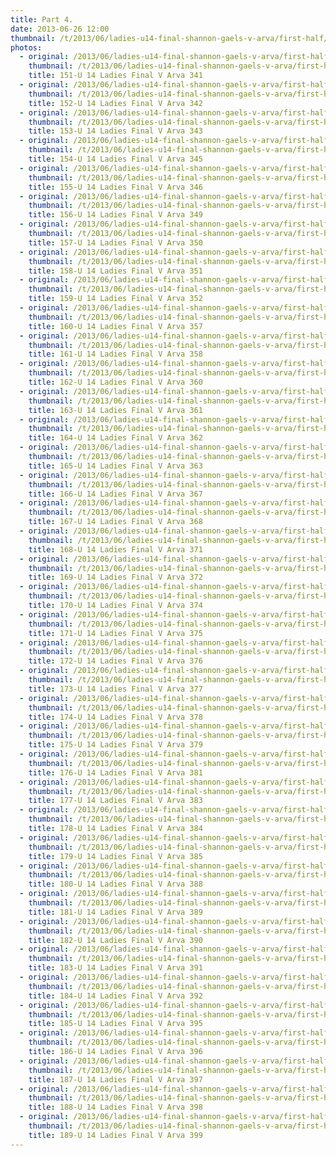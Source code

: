 ```yaml
---
title: Part 4.
date: 2013-06-26 12:00
thumbnail: /t/2013/06/ladies-u14-final-shannon-gaels-v-arva/first-half/part-4/151-u-14-ladies-final-v-arva-341.jpg
photos:
  - original: /2013/06/ladies-u14-final-shannon-gaels-v-arva/first-half/part-4/151-u-14-ladies-final-v-arva-341.jpg
    thumbnail: /t/2013/06/ladies-u14-final-shannon-gaels-v-arva/first-half/part-4/151-u-14-ladies-final-v-arva-341.jpg
    title: 151-U 14 Ladies Final V Arva 341
  - original: /2013/06/ladies-u14-final-shannon-gaels-v-arva/first-half/part-4/152-u-14-ladies-final-v-arva-342.jpg
    thumbnail: /t/2013/06/ladies-u14-final-shannon-gaels-v-arva/first-half/part-4/152-u-14-ladies-final-v-arva-342.jpg
    title: 152-U 14 Ladies Final V Arva 342
  - original: /2013/06/ladies-u14-final-shannon-gaels-v-arva/first-half/part-4/153-u-14-ladies-final-v-arva-343.jpg
    thumbnail: /t/2013/06/ladies-u14-final-shannon-gaels-v-arva/first-half/part-4/153-u-14-ladies-final-v-arva-343.jpg
    title: 153-U 14 Ladies Final V Arva 343
  - original: /2013/06/ladies-u14-final-shannon-gaels-v-arva/first-half/part-4/154-u-14-ladies-final-v-arva-345.jpg
    thumbnail: /t/2013/06/ladies-u14-final-shannon-gaels-v-arva/first-half/part-4/154-u-14-ladies-final-v-arva-345.jpg
    title: 154-U 14 Ladies Final V Arva 345
  - original: /2013/06/ladies-u14-final-shannon-gaels-v-arva/first-half/part-4/155-u-14-ladies-final-v-arva-346.jpg
    thumbnail: /t/2013/06/ladies-u14-final-shannon-gaels-v-arva/first-half/part-4/155-u-14-ladies-final-v-arva-346.jpg
    title: 155-U 14 Ladies Final V Arva 346
  - original: /2013/06/ladies-u14-final-shannon-gaels-v-arva/first-half/part-4/156-u-14-ladies-final-v-arva-349.jpg
    thumbnail: /t/2013/06/ladies-u14-final-shannon-gaels-v-arva/first-half/part-4/156-u-14-ladies-final-v-arva-349.jpg
    title: 156-U 14 Ladies Final V Arva 349
  - original: /2013/06/ladies-u14-final-shannon-gaels-v-arva/first-half/part-4/157-u-14-ladies-final-v-arva-350.jpg
    thumbnail: /t/2013/06/ladies-u14-final-shannon-gaels-v-arva/first-half/part-4/157-u-14-ladies-final-v-arva-350.jpg
    title: 157-U 14 Ladies Final V Arva 350
  - original: /2013/06/ladies-u14-final-shannon-gaels-v-arva/first-half/part-4/158-u-14-ladies-final-v-arva-351.jpg
    thumbnail: /t/2013/06/ladies-u14-final-shannon-gaels-v-arva/first-half/part-4/158-u-14-ladies-final-v-arva-351.jpg
    title: 158-U 14 Ladies Final V Arva 351
  - original: /2013/06/ladies-u14-final-shannon-gaels-v-arva/first-half/part-4/159-u-14-ladies-final-v-arva-352.jpg
    thumbnail: /t/2013/06/ladies-u14-final-shannon-gaels-v-arva/first-half/part-4/159-u-14-ladies-final-v-arva-352.jpg
    title: 159-U 14 Ladies Final V Arva 352
  - original: /2013/06/ladies-u14-final-shannon-gaels-v-arva/first-half/part-4/160-u-14-ladies-final-v-arva-357.jpg
    thumbnail: /t/2013/06/ladies-u14-final-shannon-gaels-v-arva/first-half/part-4/160-u-14-ladies-final-v-arva-357.jpg
    title: 160-U 14 Ladies Final V Arva 357
  - original: /2013/06/ladies-u14-final-shannon-gaels-v-arva/first-half/part-4/161-u-14-ladies-final-v-arva-358.jpg
    thumbnail: /t/2013/06/ladies-u14-final-shannon-gaels-v-arva/first-half/part-4/161-u-14-ladies-final-v-arva-358.jpg
    title: 161-U 14 Ladies Final V Arva 358
  - original: /2013/06/ladies-u14-final-shannon-gaels-v-arva/first-half/part-4/162-u-14-ladies-final-v-arva-360.jpg
    thumbnail: /t/2013/06/ladies-u14-final-shannon-gaels-v-arva/first-half/part-4/162-u-14-ladies-final-v-arva-360.jpg
    title: 162-U 14 Ladies Final V Arva 360
  - original: /2013/06/ladies-u14-final-shannon-gaels-v-arva/first-half/part-4/163-u-14-ladies-final-v-arva-361.jpg
    thumbnail: /t/2013/06/ladies-u14-final-shannon-gaels-v-arva/first-half/part-4/163-u-14-ladies-final-v-arva-361.jpg
    title: 163-U 14 Ladies Final V Arva 361
  - original: /2013/06/ladies-u14-final-shannon-gaels-v-arva/first-half/part-4/164-u-14-ladies-final-v-arva-362.jpg
    thumbnail: /t/2013/06/ladies-u14-final-shannon-gaels-v-arva/first-half/part-4/164-u-14-ladies-final-v-arva-362.jpg
    title: 164-U 14 Ladies Final V Arva 362
  - original: /2013/06/ladies-u14-final-shannon-gaels-v-arva/first-half/part-4/165-u-14-ladies-final-v-arva-363.jpg
    thumbnail: /t/2013/06/ladies-u14-final-shannon-gaels-v-arva/first-half/part-4/165-u-14-ladies-final-v-arva-363.jpg
    title: 165-U 14 Ladies Final V Arva 363
  - original: /2013/06/ladies-u14-final-shannon-gaels-v-arva/first-half/part-4/166-u-14-ladies-final-v-arva-367.jpg
    thumbnail: /t/2013/06/ladies-u14-final-shannon-gaels-v-arva/first-half/part-4/166-u-14-ladies-final-v-arva-367.jpg
    title: 166-U 14 Ladies Final V Arva 367
  - original: /2013/06/ladies-u14-final-shannon-gaels-v-arva/first-half/part-4/167-u-14-ladies-final-v-arva-368.jpg
    thumbnail: /t/2013/06/ladies-u14-final-shannon-gaels-v-arva/first-half/part-4/167-u-14-ladies-final-v-arva-368.jpg
    title: 167-U 14 Ladies Final V Arva 368
  - original: /2013/06/ladies-u14-final-shannon-gaels-v-arva/first-half/part-4/168-u-14-ladies-final-v-arva-371.jpg
    thumbnail: /t/2013/06/ladies-u14-final-shannon-gaels-v-arva/first-half/part-4/168-u-14-ladies-final-v-arva-371.jpg
    title: 168-U 14 Ladies Final V Arva 371
  - original: /2013/06/ladies-u14-final-shannon-gaels-v-arva/first-half/part-4/169-u-14-ladies-final-v-arva-372.jpg
    thumbnail: /t/2013/06/ladies-u14-final-shannon-gaels-v-arva/first-half/part-4/169-u-14-ladies-final-v-arva-372.jpg
    title: 169-U 14 Ladies Final V Arva 372
  - original: /2013/06/ladies-u14-final-shannon-gaels-v-arva/first-half/part-4/170-u-14-ladies-final-v-arva-374.jpg
    thumbnail: /t/2013/06/ladies-u14-final-shannon-gaels-v-arva/first-half/part-4/170-u-14-ladies-final-v-arva-374.jpg
    title: 170-U 14 Ladies Final V Arva 374
  - original: /2013/06/ladies-u14-final-shannon-gaels-v-arva/first-half/part-4/171-u-14-ladies-final-v-arva-375.jpg
    thumbnail: /t/2013/06/ladies-u14-final-shannon-gaels-v-arva/first-half/part-4/171-u-14-ladies-final-v-arva-375.jpg
    title: 171-U 14 Ladies Final V Arva 375
  - original: /2013/06/ladies-u14-final-shannon-gaels-v-arva/first-half/part-4/172-u-14-ladies-final-v-arva-376.jpg
    thumbnail: /t/2013/06/ladies-u14-final-shannon-gaels-v-arva/first-half/part-4/172-u-14-ladies-final-v-arva-376.jpg
    title: 172-U 14 Ladies Final V Arva 376
  - original: /2013/06/ladies-u14-final-shannon-gaels-v-arva/first-half/part-4/173-u-14-ladies-final-v-arva-377.jpg
    thumbnail: /t/2013/06/ladies-u14-final-shannon-gaels-v-arva/first-half/part-4/173-u-14-ladies-final-v-arva-377.jpg
    title: 173-U 14 Ladies Final V Arva 377
  - original: /2013/06/ladies-u14-final-shannon-gaels-v-arva/first-half/part-4/174-u-14-ladies-final-v-arva-378.jpg
    thumbnail: /t/2013/06/ladies-u14-final-shannon-gaels-v-arva/first-half/part-4/174-u-14-ladies-final-v-arva-378.jpg
    title: 174-U 14 Ladies Final V Arva 378
  - original: /2013/06/ladies-u14-final-shannon-gaels-v-arva/first-half/part-4/175-u-14-ladies-final-v-arva-379.jpg
    thumbnail: /t/2013/06/ladies-u14-final-shannon-gaels-v-arva/first-half/part-4/175-u-14-ladies-final-v-arva-379.jpg
    title: 175-U 14 Ladies Final V Arva 379
  - original: /2013/06/ladies-u14-final-shannon-gaels-v-arva/first-half/part-4/176-u-14-ladies-final-v-arva-381.jpg
    thumbnail: /t/2013/06/ladies-u14-final-shannon-gaels-v-arva/first-half/part-4/176-u-14-ladies-final-v-arva-381.jpg
    title: 176-U 14 Ladies Final V Arva 381
  - original: /2013/06/ladies-u14-final-shannon-gaels-v-arva/first-half/part-4/177-u-14-ladies-final-v-arva-383.jpg
    thumbnail: /t/2013/06/ladies-u14-final-shannon-gaels-v-arva/first-half/part-4/177-u-14-ladies-final-v-arva-383.jpg
    title: 177-U 14 Ladies Final V Arva 383
  - original: /2013/06/ladies-u14-final-shannon-gaels-v-arva/first-half/part-4/178-u-14-ladies-final-v-arva-384.jpg
    thumbnail: /t/2013/06/ladies-u14-final-shannon-gaels-v-arva/first-half/part-4/178-u-14-ladies-final-v-arva-384.jpg
    title: 178-U 14 Ladies Final V Arva 384
  - original: /2013/06/ladies-u14-final-shannon-gaels-v-arva/first-half/part-4/179-u-14-ladies-final-v-arva-385.jpg
    thumbnail: /t/2013/06/ladies-u14-final-shannon-gaels-v-arva/first-half/part-4/179-u-14-ladies-final-v-arva-385.jpg
    title: 179-U 14 Ladies Final V Arva 385
  - original: /2013/06/ladies-u14-final-shannon-gaels-v-arva/first-half/part-4/180-u-14-ladies-final-v-arva-388.jpg
    thumbnail: /t/2013/06/ladies-u14-final-shannon-gaels-v-arva/first-half/part-4/180-u-14-ladies-final-v-arva-388.jpg
    title: 180-U 14 Ladies Final V Arva 388
  - original: /2013/06/ladies-u14-final-shannon-gaels-v-arva/first-half/part-4/181-u-14-ladies-final-v-arva-389.jpg
    thumbnail: /t/2013/06/ladies-u14-final-shannon-gaels-v-arva/first-half/part-4/181-u-14-ladies-final-v-arva-389.jpg
    title: 181-U 14 Ladies Final V Arva 389
  - original: /2013/06/ladies-u14-final-shannon-gaels-v-arva/first-half/part-4/182-u-14-ladies-final-v-arva-390.jpg
    thumbnail: /t/2013/06/ladies-u14-final-shannon-gaels-v-arva/first-half/part-4/182-u-14-ladies-final-v-arva-390.jpg
    title: 182-U 14 Ladies Final V Arva 390
  - original: /2013/06/ladies-u14-final-shannon-gaels-v-arva/first-half/part-4/183-u-14-ladies-final-v-arva-391.jpg
    thumbnail: /t/2013/06/ladies-u14-final-shannon-gaels-v-arva/first-half/part-4/183-u-14-ladies-final-v-arva-391.jpg
    title: 183-U 14 Ladies Final V Arva 391
  - original: /2013/06/ladies-u14-final-shannon-gaels-v-arva/first-half/part-4/184-u-14-ladies-final-v-arva-392.jpg
    thumbnail: /t/2013/06/ladies-u14-final-shannon-gaels-v-arva/first-half/part-4/184-u-14-ladies-final-v-arva-392.jpg
    title: 184-U 14 Ladies Final V Arva 392
  - original: /2013/06/ladies-u14-final-shannon-gaels-v-arva/first-half/part-4/185-u-14-ladies-final-v-arva-395.jpg
    thumbnail: /t/2013/06/ladies-u14-final-shannon-gaels-v-arva/first-half/part-4/185-u-14-ladies-final-v-arva-395.jpg
    title: 185-U 14 Ladies Final V Arva 395
  - original: /2013/06/ladies-u14-final-shannon-gaels-v-arva/first-half/part-4/186-u-14-ladies-final-v-arva-396.jpg
    thumbnail: /t/2013/06/ladies-u14-final-shannon-gaels-v-arva/first-half/part-4/186-u-14-ladies-final-v-arva-396.jpg
    title: 186-U 14 Ladies Final V Arva 396
  - original: /2013/06/ladies-u14-final-shannon-gaels-v-arva/first-half/part-4/187-u-14-ladies-final-v-arva-397.jpg
    thumbnail: /t/2013/06/ladies-u14-final-shannon-gaels-v-arva/first-half/part-4/187-u-14-ladies-final-v-arva-397.jpg
    title: 187-U 14 Ladies Final V Arva 397
  - original: /2013/06/ladies-u14-final-shannon-gaels-v-arva/first-half/part-4/188-u-14-ladies-final-v-arva-398.jpg
    thumbnail: /t/2013/06/ladies-u14-final-shannon-gaels-v-arva/first-half/part-4/188-u-14-ladies-final-v-arva-398.jpg
    title: 188-U 14 Ladies Final V Arva 398
  - original: /2013/06/ladies-u14-final-shannon-gaels-v-arva/first-half/part-4/189-u-14-ladies-final-v-arva-399.jpg
    thumbnail: /t/2013/06/ladies-u14-final-shannon-gaels-v-arva/first-half/part-4/189-u-14-ladies-final-v-arva-399.jpg
    title: 189-U 14 Ladies Final V Arva 399
---
```

